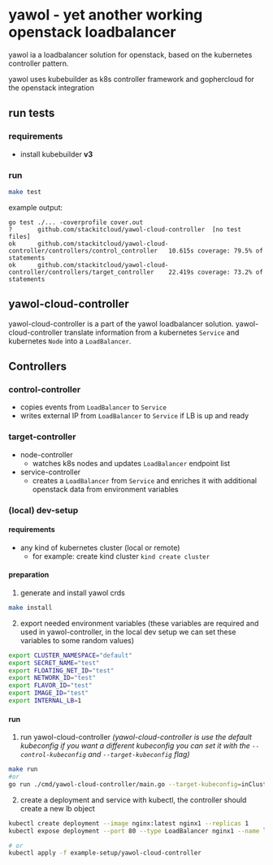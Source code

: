 # yawol - yet another working openstack loadbalancer

yawol ia a loadbalancer solution for openstack, based on the kubernetes controller pattern.

yawol uses kubebuilder as k8s controller framework and gophercloud for the openstack integration

## run tests

### requirements

* install kubebuilder **v3**

### run

```bash
make test
```
example output:
```
go test ./... -coverprofile cover.out
?       github.com/stackitcloud/yawol-cloud-controller  [no test files]
ok      github.com/stackitcloud/yawol-cloud-controller/controllers/control_controller   10.615s coverage: 79.5% of statements
ok      github.com/stackitcloud/yawol-cloud-controller/controllers/target_controller    22.419s coverage: 73.2% of statements
```

## yawol-cloud-controller

yawol-cloud-controller is a part of the yawol loadbalancer solution. yawol-cloud-controller translate information from a kubernetes `Service` and kubernetes `Node` into a `LoadBalancer`.

## Controllers

### control-controller

* copies events from `LoadBalancer` to `Service`
* writes external IP from `LoadBalancer` to `Service` if LB is up and ready

### target-controller

* node-controller
	* watches k8s nodes and updates `LoadBalancer` endpoint list
* service-controller
	* creates a `LoadBalancer` from `Service` and enriches it with additional openstack data from environment variables
	
### (local) dev-setup

#### requirements

- any kind of kubernetes cluster (local or remote)
  -  for example: create kind cluster `kind create cluster`

#### preparation

1. generate and install yawol crds
```bash
make install
```
2. export needed environment variables (these variables are required and used in yawol-controller, in the local dev setup we can set these variables to some random values)
```bash
export CLUSTER_NAMESPACE="default"
export SECRET_NAME="test"
export FLOATING_NET_ID="test"
export NETWORK_ID="test"
export FLAVOR_ID="test"
export IMAGE_ID="test"
export INTERNAL_LB=1
```

#### run

1. run yawol-cloud-controller *(yawol-cloud-controller is use the default kubeconfig if you want a different kubeconfig you can set it with the `--control-kubeconfig` and `--target-kubeconfig` flag)*
```bash
make run
#or
go run ./cmd/yawol-cloud-controller/main.go --target-kubeconfig=inClusterConfig --control-kubeconfig=inClusterConfig
```

2. create a deployment and service with kubectl, the controller should create a new lb object
```bash
kubectl create deployment --image nginx:latest nginx1 --replicas 1
kubectl expose deployment --port 80 --type LoadBalancer nginx1 --name loadbalancer`

# or
kubectl apply -f example-setup/yawol-cloud-controller
```
